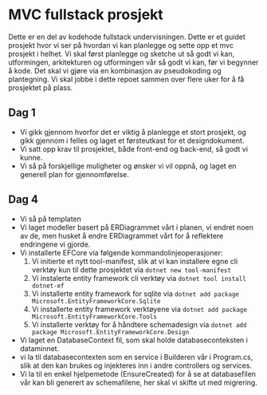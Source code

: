 # MVC fullstack prosjekt
Dette er en del av kodehode fullstack undervisningen.
Dette er et guidet prosjekt hvor vi ser på hvordan vi kan planlegge og sette opp et mvc prosjekt i helhet.
Vi skal først planlegge og sketche ut så godt vi kan, utformingen, arkitekturen og utformingen vår så godt vi kan, før vi begynner å kode. 
Det skal vi gjøre via en kombinasjon av pseudokoding og plantegning. 
Vi skal jobbe i dette repoet sammen over flere uker for å få prosjektet på plass.


## Dag 1
 - Vi gikk gjennom hvorfor det er viktig å planlegge et stort prosjekt, og gikk gjennom i felles og laget et førsteutkast for et designdokument.
 - Vi satt opp krav til prosjektet, både front-end og back-end, så godt vi kunne.
 - Vi så på forskjellige muligheter og ønsker vi vil oppnå, og laget en generell plan for gjennomførelse.

 ## Dag 4
 - Vi så på templaten
 - Vi laget modeller basert på ERDiagrammet vårt i planen, vi endret noen av de, men husket å endre ERDiagrammet vårt for å reflektere endringene vi gjorde.
 - Vi installerte EFCore via følgende kommandolinjeoperasjoner:
    1. Vi initierte et nytt tool-manifest, slik at vi kan installere egne cli verktøy kun til dette prosjektet via `dotnet new tool-manifest`
    2. Vi instalerte entity framework cli verktøy via `dotnet tool install dotnet-ef`
    3. Vi installerte entity framework for sqlite via `dotnet add package Microsoft.EntityFrameworkCore.Sqlite`
    4. Vi installerte entity framework verktøyene via `dotnet add package Microsoft.EntityFrameworkCore.Tools`
    5. Vi installerte verktøy for å håndtere schemadesign via `dotnet add package Microsoft.EntityFrameworkCore.Design`
 - Vi laget en DatabaseContext fil, som skal holde databaseconteksten i dataminnet.
 - vi la til databasecontexten som en service i Builderen vår i Program.cs, slik at den kan brukes og injekteres inn i andre controllers og services.
 - Vi la til en enkel hjelpemetode (EnsureCreated) for å se at databasefilen vår kan bli generert av schemafilene, her skal vi skifte ut med migrering.